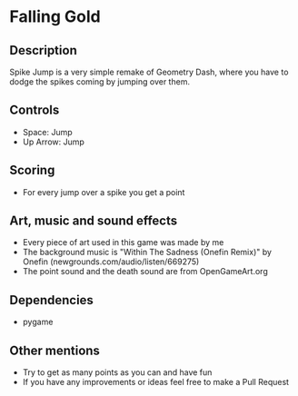 # Falling Gold

## Description

Spike Jump is a very simple remake of Geometry Dash, where you have to dodge the spikes coming by jumping over them.

## Controls

* Space: Jump
* Up Arrow: Jump

## Scoring

* For every jump over a spike you get a point

## Art, music and sound effects

* Every piece of art used in this game was made by me
* The background music is "Within The Sadness (Onefin Remix)" by Onefin (newgrounds.com/audio/listen/669275)
* The point sound and the death sound are from OpenGameArt.org

## Dependencies	

* pygame

## Other mentions

* Try to get as many points as you can and have fun
* If you have any improvements or ideas feel free to make a Pull Request